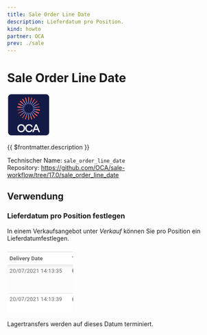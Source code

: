 ```yaml
---
title: Sale Order Line Date
description: Lieferdatum pro Position.
kind: howto
partner: OCA
prev: ./sale
---
```

# Sale Order Line Date
![icon_oca_app](attachments/icon_oca_app.png)

{{ $frontmatter.description }}

Technischer Name: `sale_order_line_date`\
Repository: <https://github.com/OCA/sale-workflow/tree/17.0/sale_order_line_date>

## Verwendung

### Lieferdatum pro Position festlegen

In einem Verkaufsangebot unter *Verkauf* können Sie pro Position ein Lieferdatumfestlegen.

![](attachments/Sale%20Order%20Line%20Date%20Delivery%20Date.png)

Lagertransfers werden auf dieses Datum terminiert.
